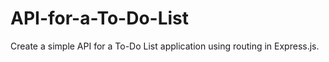 # API-for-a-To-Do-List
Create a simple API for a To-Do List application using routing in Express.js.
